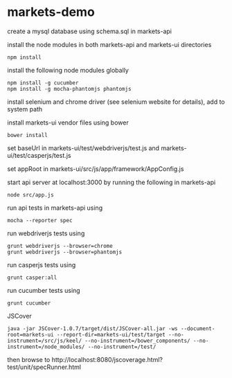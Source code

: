 markets-demo
============

create a mysql database using schema.sql in markets-api

install the node modules in both markets-api and markets-ui directories 

    npm install

install the following node modules globally

    npm install -g cucumber
    npm install -g mocha-phantomjs phantomjs

install selenium and chrome driver (see selenium website for details), add to system path

install markets-ui vendor files using bower

	bower install

set baseUrl in markets-ui/test/webdriverjs/test.js and markets-ui/test/casperjs/test.js

set appRoot in markets-ui/src/js/app/framework/AppConfig.js

start api server at localhost:3000 by running the following in markets-api

    node src/app.js

run api tests in markets-api using

    mocha --reporter spec

run webdriverjs tests using

    grunt webdriverjs --browser=chrome
    grunt webdriverjs --browser=phantomjs
    
run casperjs tests using

    grunt casper:all
    
run cucumber tests using

    grunt cucumber
    
JSCover

    java -jar JSCover-1.0.7/target/dist/JSCover-all.jar -ws --document-root=markets-ui --report-dir=markets-ui/test/target --no-instrument=/src/js/keel/ --no-instrument=/bower_components/ --no-instrument=/node_modules/ --no-instrument=/test/
    
then browse to http://localhost:8080/jscoverage.html?test/unit/specRunner.html

